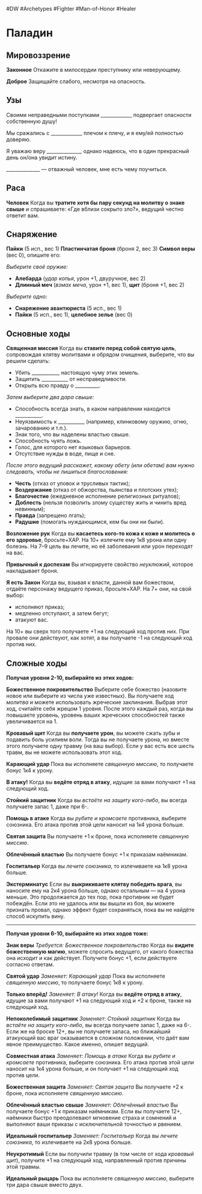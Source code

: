 #DW  #Archetypes #Fighter #Man-of-Honor #Healer 

# Паладин

## Мировоззрение

**Законное**
 Откажите в милосердии преступнику или неверующему.

**Доброе**
 Защищайте слабого, несмотря на опасность.
 
## Узы

Своими неправедными поступками \_\_\_\_\_\_\_\_\_\_\_\_\_ подвергает опасности собственную душу!

Мы сражались с \_\_\_\_\_\_\_\_\_\_\_\_\_ плечом к плечу, и я ему/ей полностью доверяю.

Я уважаю веру \_\_\_\_\_\_\_\_\_\_\_\_\_\_, однако надеюсь, что в один прекрасный день он/она увидит истину.

\_\_\_\_\_\_\_\_\_\_\_\_\_\_ — отважный человек, мне есть чему поучиться.

## Раса

**Человек**
 Когда вы **тратите хотя бы пару секунд на молитву о знаке свыше** и спрашиваете: «Где вблизи сокрыто зло?», ведущий честно ответит вам.
 
## Снаряжение

**Пайки** (5 исп., вес 1)
**Пластинчатая броня** (броня 2, вес 3)
**Cимвол веры** (вес 0), опишите его: 

*Выберите своё оружие:*
 - **Алебарда** (*удар копья*, урон +1, двуручное, вес 2)
 - **Длинный меч** (*взмах меча*, урон +1, вес 1),
 **щит** (броня +1, вес 2)

*Выберите одно:*
 - **Снаряжение авантюриста** (5 исп., вес 1)
 - **Пайки** (5 исп., вес 1),
 **целебное зелье** (вес 0)

## Основные ходы

**Священная миссия**
Когда вы **ставите перед собой святую цель**,
сопровождая клятву молитвами и обрядом
очищения, выберите, что вы решили сделать:
- Убить \_\_\_\_\_\_\_\_\_\_\_, настоящую чуму этих земель.
- Защитить \_\_\_\_\_\_\_\_\_\_\_ от несправедливости.
- Открыть всю правду о \_\_\_\_\_\_\_\_\_\_.

*Затем выберите два дара свыше:*
- Способность всегда знать, в каком направлении находится \_\_\_\_\_\_\_\_\_\_\_.
- Неуязвимость к \_\_\_\_\_\_\_\_\_\_\_ (например, клинковому оружию, огню, зачарованию и т.п.).
- Знак того, что вы наделены властью свыше.
- Способность чуять ложь.
- Голос, для которого нет языковых барьеров.
- Отсутствие нужды в воде, пище и сне.

*После этого ведущий расскажет, какому обету (или обетам) вам нужно следовать, чтобы не лишиться благословения:*
- **Честь** (отказ от уловок и трусливых тактик);
- **Воздержание** (отказ от обжорства, пьянства и плотских утех);
- **Благочестие** (ежедневное исполнение религиозных ритуалов);
- **Доблесть** (нельзя позволить злому существу жить и чинить вред невинным);
- **Правда** (запрещено лгать);
- **Радушие** (помогать нуждающимся, кем бы они ни были).

**Возложение рук**
Когда вы **касаетесь кого-то кожа к коже и молитесь о его здоровье**, бросьте+ХАР. 
На 10+ излечите ему 1к8 урона или одну болезнь. 
На 7–9 цель вы лечите, но её заболевания или урон переходят на вас.

**Привычный к доспехам**
Вы игнорируете свойство *неуклюжий*, которое накладывает броня.

**Я есть Закон**
Когда вы, взывая к власти, данной вам божеством, отдаёте персонажу ведущего приказ, бросьте+ХАР. 
На 7+ они, на свой выбор:
- исполняют приказ;
- медленно отступают, а затем бегут;
- атакуют вас.

На 10+ вы сверх того получаете +1 на следующий ход против них. 
При провале они действуют, как хотят, а вы получаете -1 на следующий ход против них.

## Сложные ходы
**Получая уровни 2-10, выбирайте из этих ходов:**

**Божественное покровительство**
Выберите себе божество (назовите новое или выберите из числа уже известных). Вы получаете ход *молитва* и можете использовать жреческие заклинания. Выбрав этот ход, считайте себя жрецом 1 уровня. После этого каждый раз, когда вы повышаете уровень, уровень ваших жреческих способностей также увеличивается на 1.
 
**Кровавый щит**
Когда вы **получаете урон**, вы можете сжать зубы и подавить боль усилием воли. Тогда вы не получаете урона, но вместе этого получаете одну травму (на ваш выбор). Если у вас есть все шесть травм, вы не можете использовать этот ход.
 
**Карающий удар**
Пока вы исполняете *священную миссию*, то получаете бонус 1к4 к урону.

**В атаку!**
Когда вы **ведёте отряд в атаку**, идущие за вами получают +1 на следующий ход.

**Стойкий защитник**
Когда вы *встаёте на защиту кого-либо*, вы всегда получаете запас 1, даже при 6-.

**Помощь в атаке**
Когда вы *рубите и кромсаете* противника, выберите союзника. Его атака против этой цели наносит на 1к4 урона больше.

**Святая защита**
Вы получаете +1 к броне, пока исполняете *священную миссию*.

**Облечённый властью**
Вы получаете бонус +1 к приказам наёмникам.

**Госпитальер**
Когда вы *лечите союзника*, то излечиваете на 
1к8 урона больше.

**Экстерминатус**
Если вы **выкрикиваете клятву победить врага**, вы наносите ему на 2к4 урона больше, однако остальным — на 4 урона меньше. Это продолжается до тех пор, пока противник не будет побеждён. Если это не удалось или вы вышли из боя, вы можете признать провал, однако эффект будет сохраняться, пока вы не найдёте способ искупить вину.


---
**Получая уровни 6-10, выбирайте из этих ходов тоже:**

**Знак веры**
*Требуется: Божественное покровительство*
Когда вы **видите божественную магию**, можете спросить ведущего, от какого божества она исходит и как действует. Получите бонус +1, если действуете согласно ответам.

**Святой удар**
*Заменяет: Карающий удар*
Пока вы исполняете *священную миссию*, то получаете бонус 1к8 к урону.

**Только вперёд!**
*Заменяет: В атаку!*
Когда вы **ведёте отряд в атаку**, идущие за вами получают +1 на следующий ход и +2 к броне, также на следующий ход.

**Непоколебимый защитник**
*Заменяет: Стойкий защитник*
Когда вы *встаёте на защиту кого-либо*, вы всегда получаете запас 1, даже на 6-. Если же на броске 12+, вы не получаете запаса, но ближайший атакующий вас враг оказывается в сложном положении, что даёт вам явное преимущество. Какое именно, опишет ведущий.

**Совместная атака**
*Заменяет: Помощь в атаке*
Когда вы *рубите и кромсаете* противника, выберите союзника. Его атака против этой цели наносит на 1к4 урона больше, и он получает +1 на следующий ход против цели.

**Божественная защита**
*Заменяет: Святая защита*
Вы получаете +2 к броне, пока исполняете *священную миссию*.
 
**Облечённый властью свыше**
*Заменяет: Облечённый властью*
Вы получаете бонус +1 к приказам наёмникам. Если вы получаете 12+, наёмники быстро преодолевают мгновение страха и сомнений и выполняют ваши приказы с исключительной точностью и рвением.

**Идеальный госпитальер**
*Заменяет: Госпитальер*
Когда вы *лечите союзника*, то излечиваете на 
2к8 урона больше.

**Неукротимый**
Если вы получили травму (в том числе от хода *кровавый щит*), получите +1 на следующий ход, направленный против причины этой травмы.

**Идеальный рыцарь**
Пока вы исполняете *священную миссию*, выберите три дара свыше вместо двух.
